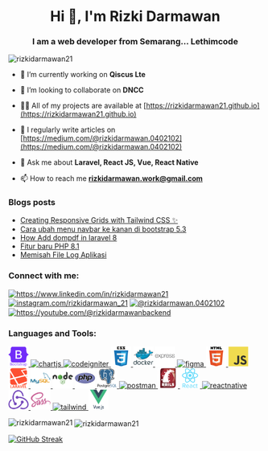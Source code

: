 <h1 align="center">Hi 👋, I'm Rizki Darmawan</h1>
<h3 align="center">I am a web developer from Semarang... Lethimcode</h3>

<p align="left"> <img src="https://komarev.com/ghpvc/?username=rizkidarmawan21&label=Profile%20views&color=0e75b6&style=flat" alt="rizkidarmawan21" /> </p>

- 🔭 I’m currently working on **Qiscus Lte**

- 👯 I’m looking to collaborate on **DNCC**

- 👨‍💻 All of my projects are available at [https://rizkidarmawan21.github.io](https://rizkidarmawan21.github.io)

- 📝 I regularly write articles on [https://medium.com/@rizkidarmawan.0402102](https://medium.com/@rizkidarmawan.0402102)

- 💬 Ask me about **Laravel, React JS, Vue, React Native**

- 📫 How to reach me **rizkidarmawan.work@gmail.com**

### Blogs posts
<!-- BLOG-POST-LIST:START -->
- [Creating Responsive Grids with Tailwind CSS ✨](https://medium.com/@rizkidarmawan.0402102/creating-responsive-grids-with-tailwind-css-154810f944a9?source=rss-db5a7dc5cd6a------2)
- [Cara ubah menu navbar ke kanan di bootstrap 5.3](https://medium.com/@rizkidarmawan.0402102/cara-ubah-menu-navbar-ke-kanan-di-bootstrap-5-3-6acf72c68418?source=rss-db5a7dc5cd6a------2)
- [How Add dompdf in laravel 8](https://medium.com/@rizkidarmawan.0402102/how-add-dompdf-in-laravel-8-55369d475126?source=rss-db5a7dc5cd6a------2)
- [Fitur baru PHP 8.1](https://medium.com/@rizkidarmawan.0402102/fitur-baru-php-8-1-5eea42f919cb?source=rss-db5a7dc5cd6a------2)
- [Memisah File Log Aplikasi](https://medium.com/@rizkidarmawan.0402102/memisah-file-log-aplikasi-f887bb452c97?source=rss-db5a7dc5cd6a------2)
<!-- BLOG-POST-LIST:END -->

<h3 align="left">Connect with me:</h3>
<p align="left">
<a href="https://linkedin.com/in/https://www.linkedin.com/in/rizkidarmawan21" target="blank"><img align="center" src="https://raw.githubusercontent.com/rahuldkjain/github-profile-readme-generator/master/src/images/icons/Social/linked-in-alt.svg" alt="https://www.linkedin.com/in/rizkidarmawan21" height="30" width="40" /></a>
<a href="https://instagram.com/instagram.com/rizkidarmawan_21" target="blank"><img align="center" src="https://raw.githubusercontent.com/rahuldkjain/github-profile-readme-generator/master/src/images/icons/Social/instagram.svg" alt="instagram.com/rizkidarmawan_21" height="30" width="40" /></a>
<a href="https://medium.com/@rizkidarmawan.0402102" target="blank"><img align="center" src="https://raw.githubusercontent.com/rahuldkjain/github-profile-readme-generator/master/src/images/icons/Social/medium.svg" alt="@rizkidarmawan.0402102" height="30" width="40" /></a>
<a href="https://www.youtube.com/c/https://youtube.com/@rizkidarmawanbackend" target="blank"><img align="center" src="https://raw.githubusercontent.com/rahuldkjain/github-profile-readme-generator/master/src/images/icons/Social/youtube.svg" alt="https://youtube.com/@rizkidarmawanbackend" height="30" width="40" /></a>
</p>

<h3 align="left">Languages and Tools:</h3>
<p align="left"> <a href="https://getbootstrap.com" target="_blank" rel="noreferrer"> <img src="https://raw.githubusercontent.com/devicons/devicon/master/icons/bootstrap/bootstrap-plain-wordmark.svg" alt="bootstrap" width="40" height="40"/> </a> <a href="https://www.chartjs.org" target="_blank" rel="noreferrer"> <img src="https://www.chartjs.org/media/logo-title.svg" alt="chartjs" width="40" height="40"/> </a> <a href="https://codeigniter.com" target="_blank" rel="noreferrer"> <img src="https://cdn.worldvectorlogo.com/logos/codeigniter.svg" alt="codeigniter" width="40" height="40"/> </a> <a href="https://www.w3schools.com/css/" target="_blank" rel="noreferrer"> <img src="https://raw.githubusercontent.com/devicons/devicon/master/icons/css3/css3-original-wordmark.svg" alt="css3" width="40" height="40"/> </a> <a href="https://www.docker.com/" target="_blank" rel="noreferrer"> <img src="https://raw.githubusercontent.com/devicons/devicon/master/icons/docker/docker-original-wordmark.svg" alt="docker" width="40" height="40"/> </a> <a href="https://expressjs.com" target="_blank" rel="noreferrer"> <img src="https://raw.githubusercontent.com/devicons/devicon/master/icons/express/express-original-wordmark.svg" alt="express" width="40" height="40"/> </a> <a href="https://www.figma.com/" target="_blank" rel="noreferrer"> <img src="https://www.vectorlogo.zone/logos/figma/figma-icon.svg" alt="figma" width="40" height="40"/> </a> <a href="https://www.w3.org/html/" target="_blank" rel="noreferrer"> <img src="https://raw.githubusercontent.com/devicons/devicon/master/icons/html5/html5-original-wordmark.svg" alt="html5" width="40" height="40"/> </a> <a href="https://developer.mozilla.org/en-US/docs/Web/JavaScript" target="_blank" rel="noreferrer"> <img src="https://raw.githubusercontent.com/devicons/devicon/master/icons/javascript/javascript-original.svg" alt="javascript" width="40" height="40"/> </a> <a href="https://laravel.com/" target="_blank" rel="noreferrer"> <img src="https://raw.githubusercontent.com/devicons/devicon/master/icons/laravel/laravel-plain-wordmark.svg" alt="laravel" width="40" height="40"/> </a> <a href="https://www.mysql.com/" target="_blank" rel="noreferrer"> <img src="https://raw.githubusercontent.com/devicons/devicon/master/icons/mysql/mysql-original-wordmark.svg" alt="mysql" width="40" height="40"/> </a> <a href="https://nodejs.org" target="_blank" rel="noreferrer"> <img src="https://raw.githubusercontent.com/devicons/devicon/master/icons/nodejs/nodejs-original-wordmark.svg" alt="nodejs" width="40" height="40"/> </a> <a href="https://www.php.net" target="_blank" rel="noreferrer"> <img src="https://raw.githubusercontent.com/devicons/devicon/master/icons/php/php-original.svg" alt="php" width="40" height="40"/> </a> <a href="https://www.postgresql.org" target="_blank" rel="noreferrer"> <img src="https://raw.githubusercontent.com/devicons/devicon/master/icons/postgresql/postgresql-original-wordmark.svg" alt="postgresql" width="40" height="40"/> </a> <a href="https://postman.com" target="_blank" rel="noreferrer"> <img src="https://www.vectorlogo.zone/logos/getpostman/getpostman-icon.svg" alt="postman" width="40" height="40"/> </a> <a href="https://rubyonrails.org" target="_blank" rel="noreferrer"> <img src="https://raw.githubusercontent.com/devicons/devicon/master/icons/rails/rails-original-wordmark.svg" alt="rails" width="40" height="40"/> </a> <a href="https://reactjs.org/" target="_blank" rel="noreferrer"> <img src="https://raw.githubusercontent.com/devicons/devicon/master/icons/react/react-original-wordmark.svg" alt="react" width="40" height="40"/> </a> <a href="https://reactnative.dev/" target="_blank" rel="noreferrer"> <img src="https://reactnative.dev/img/header_logo.svg" alt="reactnative" width="40" height="40"/> </a> <a href="https://redux.js.org" target="_blank" rel="noreferrer"> <img src="https://raw.githubusercontent.com/devicons/devicon/master/icons/redux/redux-original.svg" alt="redux" width="40" height="40"/> </a> <a href="https://sass-lang.com" target="_blank" rel="noreferrer"> <img src="https://raw.githubusercontent.com/devicons/devicon/master/icons/sass/sass-original.svg" alt="sass" width="40" height="40"/> </a> <a href="https://tailwindcss.com/" target="_blank" rel="noreferrer"> <img src="https://www.vectorlogo.zone/logos/tailwindcss/tailwindcss-icon.svg" alt="tailwind" width="40" height="40"/> </a> <a href="https://vuejs.org/" target="_blank" rel="noreferrer"> <img src="https://raw.githubusercontent.com/devicons/devicon/master/icons/vuejs/vuejs-original-wordmark.svg" alt="vuejs" width="40" height="40"/> </a> </p>

<p><img align="left" src="https://github-readme-stats.vercel.app/api/top-langs?username=rizkidarmawan21&show_icons=true&locale=en&layout=compact" alt="rizkidarmawan21" /></p>

<p>&nbsp;<img align="center" src="https://github-readme-stats.vercel.app/api?username=rizkidarmawan21&show_icons=true&locale=en" alt="rizkidarmawan21" /></p>

<p><a href="https://git.io/streak-stats"><img src="http://github-readme-streak-stats.herokuapp.com?user=rizkidarmawan21&theme=vue-dark&exclude_days=Sun%2CMon%2CTue%2CWed%2CThu%2CFri%2CSat" alt="GitHub Streak" /></a></p>

